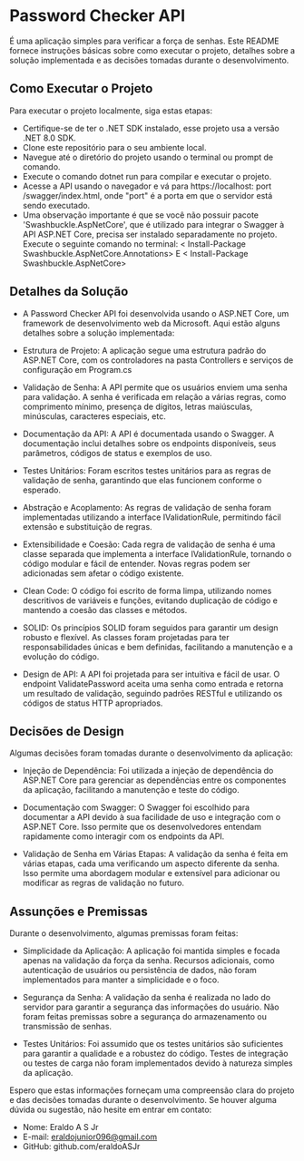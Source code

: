 
# Password Checker API
É uma aplicação simples para verificar a força de senhas. Este README fornece instruções básicas sobre como executar o projeto, detalhes sobre a solução implementada e as decisões tomadas durante o desenvolvimento.

## Como Executar o Projeto
Para executar o projeto localmente, siga estas etapas:

- Certifique-se de ter o .NET SDK instalado,  esse projeto usa a versão .NET 8.0 SDK. 
- Clone este repositório para o seu ambiente local.
- Navegue até o diretório do projeto usando o terminal ou prompt de comando.
- Execute o comando dotnet run para compilar e executar o projeto.
- Acesse a API usando o navegador e vá para https://localhost: port /swagger/index.html, onde "port" é a porta em que o servidor está sendo executado.
- Uma observação importante é que se você não possuir pacote 'Swashbuckle.AspNetCore', que é utilizado para integrar o Swagger à API ASP.NET Core, precisa ser instalado separadamente no projeto. Execute o seguinte comando no terminal:
< Install-Package Swashbuckle.AspNetCore.Annotations> E 
< Install-Package Swashbuckle.AspNetCore>

## Detalhes da Solução
- A Password Checker API foi desenvolvida usando o ASP.NET Core, um framework de desenvolvimento web da Microsoft. Aqui estão alguns detalhes sobre a solução implementada:

- Estrutura de Projeto: A aplicação segue uma estrutura padrão do ASP.NET Core, com os controladores na pasta Controllers e serviços de configuração em Program.cs

- Validação de Senha: A API permite que os usuários enviem uma senha para validação. A senha é verificada em relação a várias regras, como comprimento mínimo, presença de dígitos, letras maiúsculas, minúsculas, caracteres especiais, etc.

- Documentação da API: A API é documentada usando o Swagger. A documentação inclui detalhes sobre os endpoints disponíveis, seus parâmetros, códigos de status e exemplos de uso.

- Testes Unitários: Foram escritos testes unitários para as regras de validação de senha, garantindo que elas funcionem conforme o esperado.

- Abstração e Acoplamento: As regras de validação de senha foram implementadas utilizando a interface IValidationRule, permitindo fácil extensão e substituição de regras.

- Extensibilidade e Coesão: Cada regra de validação de senha é uma classe separada que implementa a interface IValidationRule, tornando o código modular e fácil de entender. Novas regras podem ser adicionadas sem afetar o código existente.

- Clean Code: O código foi escrito de forma limpa, utilizando nomes descritivos de variáveis e funções, evitando duplicação de código e mantendo a coesão das classes e métodos.

- SOLID: Os princípios SOLID foram seguidos para garantir um design robusto e flexível. As classes foram projetadas para ter responsabilidades únicas e bem definidas, facilitando a manutenção e a evolução do código.

- Design de API: A API foi projetada para ser intuitiva e fácil de usar. O endpoint ValidatePassword aceita uma senha como entrada e retorna um resultado de validação, seguindo padrões RESTful e utilizando os códigos de status HTTP apropriados.

## Decisões de Design
Algumas decisões foram tomadas durante o desenvolvimento da aplicação:

- Injeção de Dependência: Foi utilizada a injeção de dependência do ASP.NET Core para gerenciar as dependências entre os componentes da aplicação, facilitando a manutenção e teste do código.

- Documentação com Swagger: O Swagger foi escolhido para documentar a API devido à sua facilidade de uso e integração com o ASP.NET Core. Isso permite que os desenvolvedores entendam rapidamente como interagir com os endpoints da API.

- Validação de Senha em Várias Etapas: A validação da senha é feita em várias etapas, cada uma verificando um aspecto diferente da senha. Isso permite uma abordagem modular e extensível para adicionar ou modificar as regras de validação no futuro.

## Assunções e Premissas
Durante o desenvolvimento, algumas premissas foram feitas:

- Simplicidade da Aplicação: A aplicação foi mantida simples e focada apenas na validação da força da senha. Recursos adicionais, como autenticação de usuários ou persistência de dados, não foram implementados para manter a simplicidade e o foco.

- Segurança da Senha: A validação da senha é realizada no lado do servidor para garantir a segurança das informações do usuário. Não foram feitas premissas sobre a segurança do armazenamento ou transmissão de senhas.

- Testes Unitários: Foi assumido que os testes unitários são suficientes para garantir a qualidade e a robustez do código. Testes de integração ou testes de carga não foram implementados devido à natureza simples da aplicação.

Espero que estas informações forneçam uma compreensão clara do projeto e das decisões tomadas durante o desenvolvimento. Se houver alguma dúvida ou sugestão, não hesite em entrar em contato:

- Nome: Eraldo A S Jr
- E-mail: eraldojunior096@gmail.com
- GitHub: github.com/eraldoASJr
